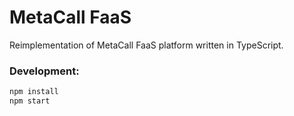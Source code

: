 # MetaCall FaaS

Reimplementation of MetaCall FaaS platform written in TypeScript.

### Development:

```sh
npm install
npm start
```
